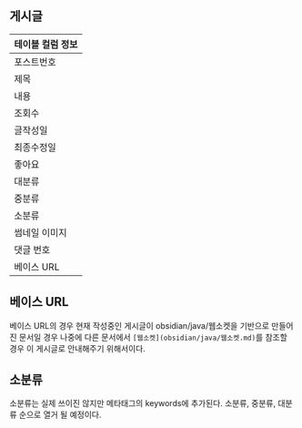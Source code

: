 ## 게시글

| 테이블 컬럼 정보 |
| ---------------- |
| 포스트번호       |
| 제목             |
| 내용             |
| 조회수           |
| 글작성일         |
| 최종수정일       |
| 좋아요           |
| 대분류           |
| 중분류           |
| 소분류           |
| 썸네일 이미지    |
| 댓글 번호        |
| 베이스 URL       |



## 베이스 URL
베이스 URL의 경우
현재 작성중인 게시글이 obsidian/java/웹소켓을 기반으로 만들어진 문서일 경우
나중에 다른 문서에서 `[웹소켓](obsidian/java/웹소켓.md)`를 참조할 경우 이 게시글로 안내해주기 위해서이다.

## 소분류
소분류는 실제 쓰이진 않지만 메타태그의 keywords에 추가된다.
소분류, 중분류, 대분류 순으로 열거 될 예정이다.

